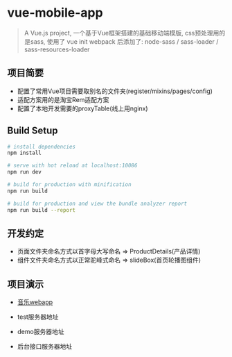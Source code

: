 # vue-mobile-app

> A Vue.js project,
> 一个基于Vue框架搭建的基础移动端模版,
> css预处理用的是sass,
> 使用了 vue init webpack 后添加了:
>   node-sass / sass-loader / sass-resources-loader
>   
> 

## 项目简要
+ 配置了常用Vue项目需要取别名的文件夹(register/mixins/pages/config)
+ 适配方案用的是淘宝Rem适配方案
+ 配置了本地开发需要的proxyTable(线上用nginx)

## Build Setup

``` bash
# install dependencies
npm install

# serve with hot reload at localhost:10086
npm run dev

# build for production with minification
npm run build

# build for production and view the bundle analyzer report
npm run build --report
```

## 开发约定
+ 页面文件夹命名方式以首字母大写命名 => ProductDetails(产品详情)
+ 组件文件夹命名方式以正常驼峰式命名 => slideBox(首页轮播图组件)

## 项目演示
+ [音乐webapp](https://music.zzzep.com)

+ test服务器地址 
+ demo服务器地址 
+ 后台接口服务器地址 